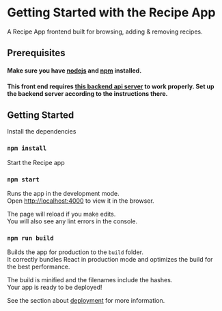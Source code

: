 # Getting Started with the Recipe App

A Recipe App frontend built for browsing, adding & removing recipes.

## Prerequisites

#### Make sure you have [nodejs](https://nodejs.org/en/) and [npm](https://www.npmjs.com/) installed.
#### This front end requires [this backend api server](https://github.com/MinutHQ/home-assignment-recipe-be.git) to work properly. Set up the backend server according to the instructions there.

## Getting Started
Install the dependencies
### `npm install`

Start the Recipe app
### `npm start`

Runs the app in the development mode.\
Open [http://localhost:4000](http://localhost:4000) to view it in the browser.

The page will reload if you make edits.\
You will also see any lint errors in the console.

### `npm run build`

Builds the app for production to the `build` folder.\
It correctly bundles React in production mode and optimizes the build for the best performance.

The build is minified and the filenames include the hashes.\
Your app is ready to be deployed!

See the section about [deployment](https://facebook.github.io/create-react-app/docs/deployment) for more information.
